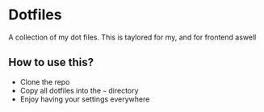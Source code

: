 # Dotfiles
A collection of my dot files. This is taylored for my, and for frontend aswell


## How to use this?
- Clone the repo
- Copy all dotfiles into the `~` directory
- Enjoy having your settings everywhere
